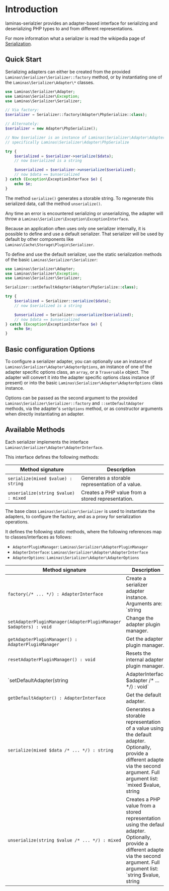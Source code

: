 # Introduction

laminas-serialzier provides an adapter-based interface for serializing and
deserializing PHP types to and from different representations.

For more information what a serializer is read the wikipedia page of
[Serialization](http://en.wikipedia.org/wiki/Serialization).

## Quick Start

Serializing adapters can either be created from the provided
`Laminas\Serializer\Serializer::factory` method, or by instantiating one of the
`Laminas\Serializer\Adapter\*` classes.

```php
use Laminas\Serializer\Adapter;
use Laminas\Serializer\Exception;
use Laminas\Serializer\Serializer;

// Via factory:
$serializer = Serializer::factory(Adapter\PhpSerialize::class);

// Alternately:
$serializer = new Adapter\PhpSerialize();

// Now $serializer is an instance of Laminas\Serializer\Adapter\AdapterInterface,
// specifically Laminas\Serializer\Adapter\PhpSerialize

try {
    $serialized = $serializer->serialize($data);
    // now $serialized is a string

    $unserialized = $serializer->unserialize($serialized);
    // now $data == $unserialized
} catch (Exception\ExceptionInterface $e) {
    echo $e;
}
```

The method `serialize()` generates a storable string. To regenerate this
serialized data, call the method `unserialize()`.

Any time an error is encountered serializing or unserializing, the adapter will
throw a `Laminas\Serializer\Exception\ExceptionInterface`.

Because an application often uses only one serializer internally, it is possible
to define and use a default serializer. That serializer will be used by default
by other components like `Laminas\Cache\Storage\Plugin\Serializer`.

To define and use the default serializer, use the static serialization methods
of the basic `Laminas\Serializer\Serializer`:

```php
use Laminas\Serializer\Adapter;
use Laminas\Serializer\Exception;
use Laminas\Serializer\Serializer;

Serializer::setDefaultAdapter(Adapter\PhpSerialize::class);

try {
    $serialized = Serializer::serialize($data);
    // now $serialized is a string

    $unserialized = Serializer::unserialize($serialized);
    // now $data == $unserialized
} catch (Exception\ExceptionInterface $e) {
    echo $e;
}
```

## Basic configuration Options

To configure a serializer adapter, you can optionally use an instance of
`Laminas\Serializer\Adapter\AdapterOptions`, an instance of one of the adapter
specific options class, an `array`, or a `Traversable` object. The adapter
will convert it into the adapter specific options class instance (if present) or
into the basic `Laminas\Serializer\Adapter\AdapterOptions` class instance.

Options can be passed as the second argument to the provided
`Laminas\Serializer\Serializer::factory` and `::setDefaultAdapter` methods, via the
adapter's `setOptions` method, or as constructor arguments when directly
instantiating an adapter.

## Available Methods

Each serializer implements the interface `Laminas\Serializer\Adapter\AdapterInterface`.

This interface defines the following methods:

| Method signature                     | Description                                       |
|--------------------------------------|---------------------------------------------------|
| `serialize(mixed $value) : string`   | Generates a storable representation of a value.   |
| `unserialize(string $value) : mixed` | Creates a PHP value from a stored representation. |

The base class `Laminas\Serializer\Serializer` is used to instantiate the
adapters, to configure the factory, and as a proxy for serialization operations.

It defines the following static methods, where the following references map to
classes/interfaces as follows:

- `AdapterPluginManager`: `Laminas\Serializer\AdapterPluginManager`
- `AdapterInterface`: `Laminas\Serializer\Adapter\AdapterInterface`
- `AdapterOptions`: `Laminas\Serializer\Adapter\AdapterOptions`

| Method signature                                                 | Description                                                                                                                                                                             |
|------------------------------------------------------------------|-----------------------------------------------------------------------------------------------------------------------------------------------------------------------------------------|
| `factory(/* ... */) : AdapterInterface`                          | Create a serializer adapter instance. Arguments are: `string                                                                                                                            |AdapterInterface $adapterName, AdapterOptions|array|Traversable $adapterOptions = null`.
| `setAdapterPluginManager(AdapterPluginManager $adapters) : void` | Change the adapter plugin manager.                                                                                                                                                      |
| `getAdapterPluginManager() : AdapterPluginManager`               | Get the adapter plugin manager.                                                                                                                                                         |
| `resetAdapterPluginManager() : void`                             | Resets the internal adapter plugin manager.                                                                                                                                             |
| `setDefaultAdapter(string                                        | AdapterInterface $adapter /* ... */) : void`                                                                                                                                            | Change the default adapter. Full argument list: `string|AdapterInterface $adapter, AdapterOptions|array|Traversable $adapterOptions = null`.
| `getDefaultAdapter() : AdapterInterface`                         | Get the default adapter.                                                                                                                                                                |
| `serialize(mixed $data /* ... */) : string`                      | Generates a storable representation of a value using the default adapter. Optionally, provide a  different adapter via the second argument. Full argument list: `mixed $value, string   |AdapterInterface $adapter = null, AdapterOptions|array|Traversable $adapterOptions = null`.
| `unserialize(string $value /* ... */) : mixed`                   | Creates a PHP value from a stored representation using the default adapter. Optionally, provide a different adapter via the second argument. Full argument list: `string $value, string |AdapterInterface|null $adapter = null, AdapterOptions|array|Traversable $adapterOptions = null`
